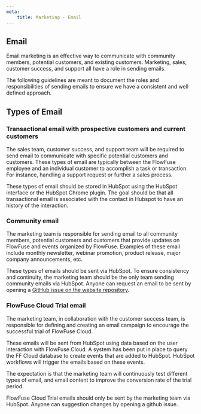 ```yaml
---
meta:
    title: Marketing - Email
---
```


## Email

Email marketing is an effective way to communicate with community members, potential customers, and existing customers. Marketing, sales, customer success, and support all have a role in sending emails.

The following guidelines are meant to document the roles and responsibilities of sending emails to ensure we have a consistent and well defined approach.

## Types of Email

### Transactional email with prospective customers and current customers

The sales team, customer success, and support team will be required to send email to communicate with specific potential customers and customers. These types of email are typically between the FlowFuse employee and an individual customer to accomplish a task or transaction. For instance, handling a support request or further a sales process.

These types of email should be stored in HubSpot using the HubSpot interface or the HubSpot Chrome plugin. The goal should be that all transactional email is associated with the contact in Hubspot to have an history of the interaction.

### Community email 

The marketing team is responsible for sending email to all community members, potential customers and customers that provide updates on FlowFuse and events organized by FlowFuse. Examples of these email include monthly newsletter, webinar promotion, product release, major company announcements, etc.

These types of emails should be sent via HubSpot. To ensure consistency and continuity, the marketing team should be the only team sending community emails via HubSpot. Anyone can request an email to be sent by opening a [GitHub issue on the website repository](https://github.com/flowforge/website/issues).

### FlowFuse Cloud Trial email

The marketing team, in collaboration with the customer success team, is responsible for defining and creating an email campaign to encourage the successful trial of FlowFuse Cloud. 

These emails will be sent from HubSpot using data based on the user interaction with FlowFuse Cloud. A system has been put in place to query the FF Cloud database to create events that are added to HubSpot. HubSpot workflows will trigger the emails based on these events.

The expectation is that the marketing team will continuously test different types of email, and email content to improve the conversion rate of the trial period.

FlowFuse Cloud Trial emails should only be sent by the marketing team via HubSpot. Anyone can suggestion changes by opening a github issue. 



